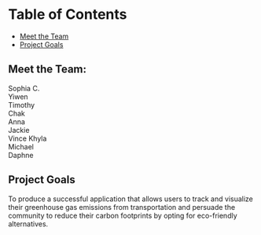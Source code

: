 # Table of Contents
* [Meet the Team](#meet-the-team)
* [Project Goals](#project-goals)

## Meet the Team:
Sophia C. <br />
Yiwen <br />
Timothy <br />
Chak <br />
Anna <br />
Jackie <br />
Vince Khyla <br />
Michael <br />
Daphne <br />

## Project Goals
To produce a successful application that allows users to track and visualize their greenhouse gas emissions from transportation and persuade the community to reduce 
their carbon footprints by opting for eco-friendly alternatives. 
